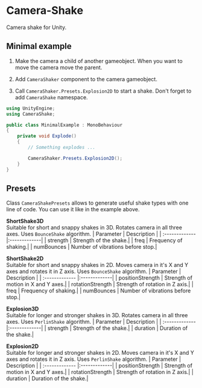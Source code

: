 # Camera-Shake
Camera shake for Unity. 

## Minimal example

1. Make the camera a child of another gameobject. When you want to move the camera move the parent. 

2. Add `CameraShaker` component to the camera gameobject. 

3. Call `CameraShaker.Presets.Explosion2D` to start a shake. Don't forget to add `CameraShake` namespace.

```csharp
using UnityEngine;
using CameraShake;

public class MinimalExample : MonoBehaviour
{
    private void Explode()
    {
        // Something explodes ...

        CameraShaker.Presets.Explosion2D();
    }
}
```
## Presets

Class `CameraShakePresets` allows to generate useful shake types with one line of code. You can use it like in the example above. 

__ShortShake3D__  
Suitable for short and snappy shakes in 3D. Rotates camera in all three axes. Uses `BounceShake` algorithm.
| Parameter        | Description | 
| :------------- |:-------------|
| strength     | Strength of the shake.|
| freq     | Frequency of shaking.|
| numBounces     | Number of vibrations before stop.|

__ShortShake2D__  
Suitable for short and snappy shakes in 2D. Moves camera in it's X and Y axes and rotates it in Z axis. Uses `BounceShake` algorithm.
| Parameter        | Description | 
| :------------- |:-------------|
| positionStrength     | Strength of motion in X and Y axes.|
| rotationStrength     | Strength of rotation in Z axis.|
| freq     | Frequency of shaking.|
| numBounces     | Number of vibrations before stop.|

__Explosion3D__  
Suitable for longer and stronger shakes in 3D. Rotates camera in all three axes. Uses `PerlinShake` algorithm.
| Parameter        | Description | 
| :------------- |:-------------|
| strength     | Strength of the shake.|
| duration     | Duration of the shake.|

__Explosion2D__  
Suitable for longer and stronger shakes in 2D. Moves camera in it's X and Y axes and rotates it in Z axis. Uses `PerlinShake` algorithm.
| Parameter        | Description | 
| :------------- |:-------------|
| positionStrength     | Strength of motion in X and Y axes.|
| rotationStrength     | Strength of rotation in Z axis.|
| duration     | Duration of the shake.|


